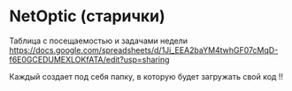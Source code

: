 # NetOptic (старички)

Таблица с посещаемостью и задачами недели 
https://docs.google.com/spreadsheets/d/1Ji_EEA2baYM4twhGF07cMqD-f6E0GCEDUMEXLOKfATA/edit?usp=sharing


Каждый создает под себя папку, в которую будет загружать свой код !!
